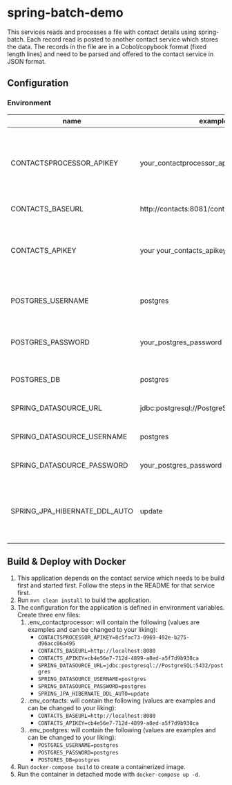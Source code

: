 # spring-batch-demo

This services reads and processes a file with contact details using spring-batch.
Each record read is posted to another contact service which stores the data.
The records in the file are in a Cobol/copybook format (fixed length lines) and need to be parsed and offered to the
contact service in JSON format.

## Configuration

### Environment

| name                          | example                                    | description                                                                                              |
|-------------------------------|--------------------------------------------|----------------------------------------------------------------------------------------------------------|
| CONTACTSPROCESSOR_APIKEY      | your_contactprocessor_apikey               | The apikey that needs to be provided in the header when communicating with the contactprocessor service. |
| CONTACTS_BASEURL              | http://contacts:8081/contacts              | The URL for the contacts service.                                                                        |
| CONTACTS_APIKEY               | your your_contacts_apikey                  | The apikey that needs to be provided in the header when communicating with the contacts service.         |
| POSTGRES_USERNAME             | postgres                                   | The username to use to connect to the postgres database.                                                 |
| POSTGRES_PASSWORD             | your_postgres_password                     | The password needed to connect to the postgres database.                                                 |
| POSTGRES_DB                   | postgres                                   | The postgres database name to use.                                                                       |
| SPRING_DATASOURCE_URL         | jdbc:postgresql://PostgreSQL:5432/postgres | The spring datasource url to use.                                                                        |
| SPRING_DATASOURCE_USERNAME    | postgres                                   | The spring datasource username to use.                                                                   |
| SPRING_DATASOURCE_PASSWORD    | your_postgres_password                     | The spring datasource password to use.                                                                   |
| SPRING_JPA_HIBERNATE_DDL_AUTO | update                                     | Hibernate feature for ddl generation. Possible values: none, validate, update, create-drop.              |

## Build & Deploy with Docker
1. This application depends on the contact service which needs to be build first and started first. Follow the steps in the README for that service first.
2. Run `mvn clean install` to build the application.
3. The configuration for the application is defined in environment variables. Create three env files:
   1. .env_contactprocessor: will contain the following (values are examples and can be changed to your liking):
      * `CONTACTSPROCESSOR_APIKEY=8c5fac73-0969-492e-b275-d96acc06a495`
      * `CONTACTS_BASEURL=http://localhost:8080`
      * `CONTACTS_APIKEY=cb4e56e7-712d-4899-a8ed-a5f7d9b938ca`
      * `SPRING_DATASOURCE_URL=jdbc:postgresql://PostgreSQL:5432/postgres`
      * `SPRING_DATASOURCE_USERNAME=postgres`
      * `SPRING_DATASOURCE_PASSWORD=postgres`
      * `SPRING_JPA_HIBERNATE_DDL_AUTO=update`
   2. .env_contacts: will contain the following (values are examples and can be changed to your liking):
      * `CONTACTS_BASEURL=http://localhost:8080`
      * `CONTACTS_APIKEY=cb4e56e7-712d-4899-a8ed-a5f7d9b938ca`
   3. .env_postgres: will contain the following (values are examples and can be changed to your liking):
      * `POSTGRES_USERNAME=postgres`
      * `POSTGRES_PASSWORD=postgres`
      * `POSTGRES_DB=postgres`
5. Run `docker-compose build` to create a containerized image.
6. Run the container in detached mode with `docker-compose up -d`.